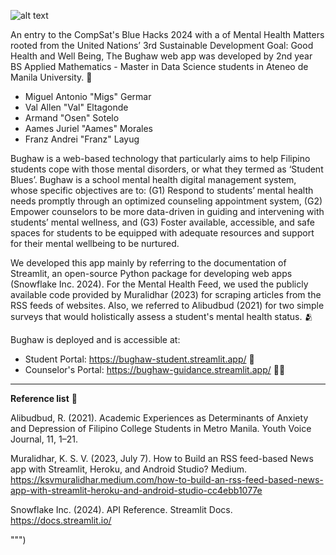 ![alt text](https://github.com/compsat/bh24-s1/blob/main/Student/images/BUGHAW.png?raw=true)

An entry to the CompSat's Blue Hacks 2024 with a of Mental Health Matters rooted from the United Nations’ 3rd Sustainable Development Goal: Good Health and Well Being, The Bughaw web app was developed by 2nd year BS Applied Mathematics - Master in Data Science students in Ateneo de Manila University. 💙

- Miguel Antonio "Migs" Germar
- Val Allen "Val" Eltagonde
- Armand "Osen" Sotelo
- Aames Juriel "Aames" Morales
- Franz Andrei "Franz" Layug

Bughaw is a web-based technology that particularly aims to help Filipino students cope with those mental disorders, or what they termed as ‘Student Blues’. Bughaw is a school mental health digital management system, whose specific objectives are to:
(G1) Respond to students’ mental health needs promptly through an optimized counseling appointment system,
(G2) Empower counselors to be more data-driven in guiding and intervening with students’ mental wellness, and
(G3) Foster available, accessible, and safe spaces for students to be equipped with adequate resources and support for their mental wellbeing to be nurtured.

We developed this app mainly by referring to the documentation of Streamlit, an open-source Python package for developing web apps (Snowflake Inc. 2024). For the Mental Health Feed, we used the publicly available code provided by Muralidhar (2023) for scraping articles from the RSS feeds of websites. Also, we referred to Alibudbud (2021) for two simple surveys that would holistically assess a student's mental health status. 🫂

Bughaw is deployed and is accessible at:
- Student Portal: https://bughaw-student.streamlit.app/ 🎒
- Counselor's Portal: https://bughaw-guidance.streamlit.app/ 🧑‍🏫
                
---
                
**Reference list** 📖
                
Alibudbud, R. (2021). Academic Experiences as Determinants of Anxiety and Depression of Filipino College Students in Metro Manila. Youth Voice Journal, 11, 1–21.
                
Muralidhar, K. S. V. (2023, July 7). How to Build an RSS feed-based News app with Streamlit, Heroku, and Android Studio? Medium. https://ksvmuralidhar.medium.com/how-to-build-an-rss-feed-based-news-app-with-streamlit-heroku-and-android-studio-cc4ebb1077e

Snowflake Inc. (2024). API Reference. Streamlit Docs. https://docs.streamlit.io/

""")

